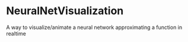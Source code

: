 # NeuralNetVisualization
A way to visualize/animate a neural network approximating a function in realtime
